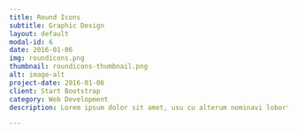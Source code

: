 ```yaml
---
title: Round Icons
subtitle: Graphic Design
layout: default
modal-id: 6
date: 2016-01-06
img: roundicons.png
thumbnail: roundicons-thumbnail.png
alt: image-alt
project-date: 2016-01-06
client: Start Bootstrap
category: Web Development
description: Lorem ipsum dolor sit amet, usu cu alterum nominavi lobortis. At duo novum diceret. Tantas apeirian vix et, usu sanctus postulant inciderint ut, populo diceret necessitatibus in vim. Cu eum dicam feugiat noluisse.

---
```

